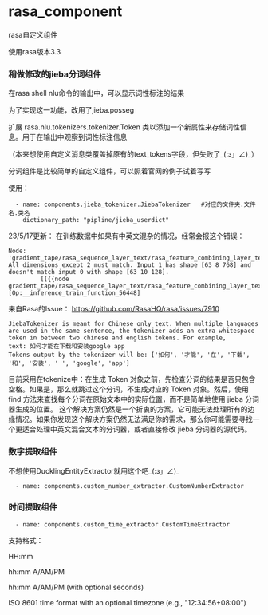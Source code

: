 # rasa_component

rasa自定义组件

使用rasa版本3.3


### 稍做修改的jieba分词组件

在rasa shell nlu命令的输出中，可以显示词性标注的结果

为了实现这一功能，改用了jieba.posseg

扩展 rasa.nlu.tokenizers.tokenizer.Token 类以添加一个新属性来存储词性信息。用于在输出中观察到词性标注信息

（本来想使用自定义消息类覆盖掉原有的text_tokens字段，但失败了_(:з」∠)_）

分词组件是比较简单的自定义组件，可以照着官网的例子试着写写

使用：
```
  - name: components.jieba_tokenizer.JiebaTokenizer   #对应的文件夹.文件名.类名
    dictionary_path: "pipline/jieba_userdict"
```
23/5/17更新：
在训练数据中如果有中英文混杂的情况，经常会报这个错误：
```
Node: 'gradient_tape/rasa_sequence_layer_text/rasa_feature_combining_layer_text/concatenate_sparse_dense_features_text_sequence/ConcatOffset'
All dimensions except 2 must match. Input 1 has shape [63 8 768] and doesn't match input 0 with shape [63 10 128].
         [[{{node gradient_tape/rasa_sequence_layer_text/rasa_feature_combining_layer_text/concatenate_sparse_dense_features_text_sequence/ConcatOffset}}]] [Op:__inference_train_function_56448]  
```
来自Rasa的Issue： https://github.com/RasaHQ/rasa/issues/7910
```
JiebaTokenizer is meant for Chinese only text. When multiple languages are used in the same sentence, the tokenizer adds an extra whitespace token in between two chinese and english tokens. For example,
text: 如何才能在下载和安装google app
Tokens output by the tokenizer will be: ['如何', '才能', '在', '下载', '和', '安装', ' ', 'google', 'app']
```
目前采用在tokenize中：在生成 Token 对象之前，先检查分词的结果是否只包含空格。如果是，那么就跳过这个分词，不生成对应的 Token 对象。然后，使用 find 方法来查找每个分词在原始文本中的实际位置，而不是简单地使用 jieba 分词器生成的位置。
这个解决方案仍然是一个折衷的方案，它可能无法处理所有的边缘情况。如果你发现这个解决方案仍然无法满足你的需求，那么你可能需要寻找一个更适合处理中英文混合文本的分词器，或者直接修改 jieba 分词器的源代码。

### 数字提取组件

不想使用DucklingEntityExtractor就用这个吧_(:з」∠)_

```
  - name: components.custom_number_extractor.CustomNumberExtractor
```

### 时间提取组件
```
  - name: components.custom_time_extractor.CustomTimeExtractor
```
支持格式：

HH:mm

hh:mm A/AM/PM

hh:mm A/AM/PM (with optional seconds)

ISO 8601 time format with an optional timezone (e.g., "12:34:56+08:00")
